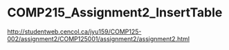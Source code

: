 # COMP215_Assignment2_InsertTable
http://studentweb.cencol.ca/jyu159/COMP125-002/assignment2/COMP125001/assignment2/assignment2.html
